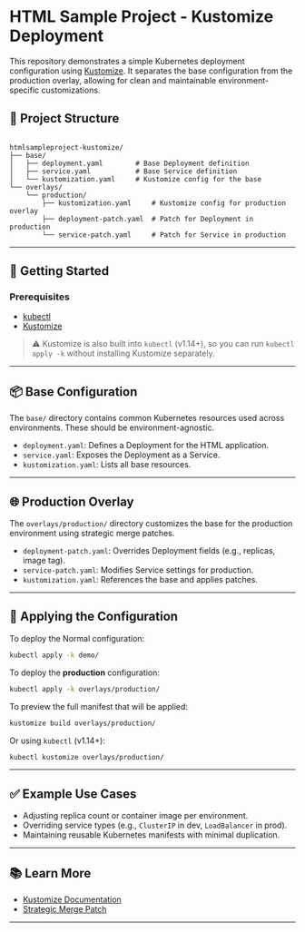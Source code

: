 
# HTML Sample Project - Kustomize Deployment

This repository demonstrates a simple Kubernetes deployment configuration using [Kustomize](https://kustomize.io/). It separates the base configuration from the production overlay, allowing for clean and maintainable environment-specific customizations.

## 📁 Project Structure

```

htmlsampleproject-kustomize/
├── base/
│   ├── deployment.yaml        # Base Deployment definition
│   ├── service.yaml           # Base Service definition
│   └── kustomization.yaml     # Kustomize config for the base
└── overlays/
    └── production/
        ├── kustomization.yaml     # Kustomize config for production overlay
        ├── deployment-patch.yaml  # Patch for Deployment in production
        └── service-patch.yaml     # Patch for Service in production

````

---

## 🚀 Getting Started

### Prerequisites

- [kubectl](https://kubernetes.io/docs/tasks/tools/)
- [Kustomize](https://kubectl.docs.kubernetes.io/installation/kustomize/)

> ⚠️ Kustomize is also built into `kubectl` (v1.14+), so you can run `kubectl apply -k` without installing Kustomize separately.

---

## 📦 Base Configuration

The `base/` directory contains common Kubernetes resources used across environments. These should be environment-agnostic.

- `deployment.yaml`: Defines a Deployment for the HTML application.
- `service.yaml`: Exposes the Deployment as a Service.
- `kustomization.yaml`: Lists all base resources.

---

## 🌐 Production Overlay

The `overlays/production/` directory customizes the base for the production environment using strategic merge patches.

- `deployment-patch.yaml`: Overrides Deployment fields (e.g., replicas, image tag).
- `service-patch.yaml`: Modifies Service settings for production.
- `kustomization.yaml`: References the base and applies patches.

---

## 🔧 Applying the Configuration

To deploy the Normal configuration:

```sh
kubectl apply -k demo/
````



To deploy the **production** configuration:

```sh
kubectl apply -k overlays/production/
````

To preview the full manifest that will be applied:

```sh
kustomize build overlays/production/
```

Or using `kubectl` (v1.14+):

```sh
kubectl kustomize overlays/production/
```

---

## ✅ Example Use Cases

* Adjusting replica count or container image per environment.
* Overriding service types (e.g., `ClusterIP` in dev, `LoadBalancer` in prod).
* Maintaining reusable Kubernetes manifests with minimal duplication.

---

## 📚 Learn More

* [Kustomize Documentation](https://kubectl.docs.kubernetes.io/pages/app_customization/introduction.html)
* [Strategic Merge Patch](https://kubectl.docs.kubernetes.io/pages/app_customization/patches.html)

---

